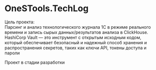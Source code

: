 # OneSTools.TechLog

Цель проекта:  
Парсинг и анализ технологического журнала 1С в режиме реального времени и запись сырых данных/результатов анализа в ClickHouse.
HashiCorp Vault — это инструмент с открытым исходным кодом, который обеспечивает безопасный и надежный способ хранения и распространения секретов, таких как ключи API, токены доступа и пароли

Проект в стадии разработки
